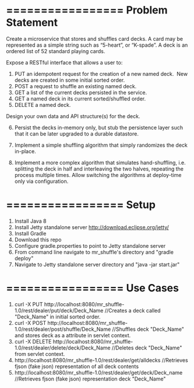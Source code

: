 =================
Problem Statement
=================
Create a microservice that stores and shuffles card decks.
A card may be represented as a simple string such as “5-heart”, or 
“K-spade”.
A deck is an ordered list of 52 standard playing cards.

Expose a RESTful interface that allows a user to:

1. PUT an idempotent request for the creation of a new named deck.  
   New decks are created in some initial sorted order.
2. POST a request to shuffle an existing named deck.
3. GET a list of the current decks persisted in the service.
4. GET a named deck in its current sorted/shuffled order.
5. DELETE a named deck.

Design your own data and API structure(s) for the deck.

6. Persist the decks in-memory only, but stub the persistence layer such 
   that it can be later upgraded to a durable datastore.

7. Implement a simple shuffling algorithm that simply randomizes the 
   deck in-place.
8. Implement a more complex algorithm that simulates hand-shuffling, 
   i.e. splitting the deck in half and interleaving the two halves, 
   repeating the process multiple times.
   Allow switching the algorithms at deploy-time only via configuration.


=================
Setup
=================
1. Install Java 8
2. Install Jetty standalone server
   http://download.eclipse.org/jetty/
3. Install Gradle
4. Download this repo
5. Configure gradle.properties to point to Jetty standalone server
6. From command line navigate to mr_shuffle's directory and "gradle deploy"
7. Navigate to Jetty standalone server directory and "java -jar start.jar"


=================
Use Cases
=================
1. curl -X PUT http://localhost:8080/mr_shuffle-1.0/rest/dealer/put/deck/Deck_Name
   //Creates a deck called "Deck_Name" in initial sorted order.
2. curl -X POST http://localhost:8080/mr_shuffle-1.0/rest/dealer/post/shuffle/Deck_Name
   //Shuffles deck "Deck_Name" and stores deck as a attribute in servlet context.
3. curl -X DELETE http://localhost:8080/mr_shuffle-1.0/rest/dealer/delete/deck/Deck_Name
   //Deletes deck "Deck_Name" from servlet context.
4. http://localhost:8080/mr_shuffle-1.0/rest/dealer/get/alldecks
   //Retrieves fjson (fake json) representation of all deck contents
5. http://localhost:8080/mr_shuffle-1.0/rest/dealer/get/deck/Deck_name
   //Retrieves fjson (fake json) representation deck "Deck_Name"
